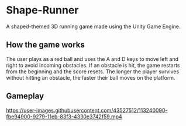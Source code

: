 # Shape-Runner
A shaped-themed 3D running game made using the Unity Game Engine. 

## How the game works
The user plays as a red ball and uses the A and D keys to move left and right to avoid incoming obstacles. If an obstacle is hit, the game restarts from the beginning and the score resets. The longer the player survives without hitting an obstacle, the faster their ball moves on the platform. 

## Gameplay
https://user-images.githubusercontent.com/43527512/113240090-fbe94900-9279-11eb-83f3-4330e3742f59.mp4

